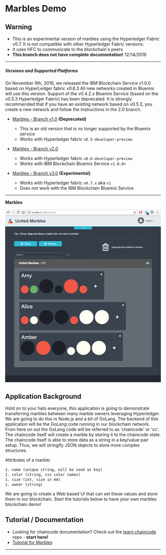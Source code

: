 # Marbles Demo

## Warning 
- This is an experimental version of marbles using the Hyperledger Fabric v0.7. It is not compatible with other Hyperledger Fabric versions.
- It uses HFC to communicate to the blockchain's peers
- **This branch does not have complete documentation!** 12/14/2016

***

##### Versions and Supported Platforms
On November 9th, 2016, we released the IBM Blockchain Service v1.0.0 based on HyperLedger fabric v0.6.3 
All new networks created in Bluemix will use this version. 
Support of the v0.4.2.x Bluemix Service (based on the v0.5.3 Hyperledger Fabric) has been deprecated. 
It is strongly recommended that if you have an existing network based on v0.5.3, you create a new network and follow the instructions in the 2.0 branch. 

- [Marbles - Branch v1.0](https://github.com/ibm-blockchain/marbles/tree/v1.0) **(Deprecated)**
	- This is an old version that is no longer supported by the Bluemix service
	- Works with Hyperledger fabric `v0.5-developer-preview`

- [Marbles - Branch v2.0](https://github.com/ibm-blockchain/marbles/tree/v2.0)
	- Works with Hyperledger fabric `v0.6-developer-preview`
	- Works with IBM Blockchain Bluemix Service `v1.0.0+`


- [Marbles - Branch v3.0](https://github.com/ibm-blockchain/marbles/tree/v3.0) **(Experimental)**
	- Works with Hyperledger fabric `v0.7.x` aka `v1`
	- Does not work with the IBM Blockchain Bluemix Service

***

__Marbles__

![](/doc_images/marbles.png)

## Application Background

Hold on to your hats everyone, this application is going to demonstrate transferring marbles between many marble owners leveraging Hyperledger.
We are going to do this in Node.js and a bit of GoLang. 
The backend of this application will be the GoLang code running in our blockchain network. 
From here on out the GoLang code will be referred to as 'chaincode' or 'cc'. 
The chaincode itself will create a marble by storing it to the chaincode state. 
The chaincode itself is able to store data as a string in a key/value pair setup. 
Thus, we will stringify JSON objects to store more complex structures. 

Attributes of a marble:

	1. name (unique string, will be used as key)
	1. color (string, css color names)
	1. size (int, size in mm)
	1. owner (string)
	
We are going to create a Web based UI that can set these values and store them in our blockchain. 
Start the tutorials below to have your own marbles blockchain demo!

## Tutorial / Documentation
- Looking for chaincode documentation? Check out the [learn chaincode](https://github.com/IBM-Blockchain/learn-chaincode) repo - **start here!**
- [Tutorial for Marbles](/docs/tutorial_part1.md)

***
